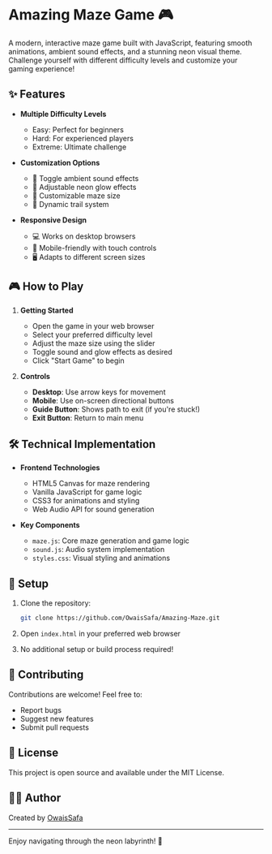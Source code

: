 # Amazing Maze Game 🎮

A modern, interactive maze game built with JavaScript, featuring smooth animations, ambient sound effects, and a stunning neon visual theme. Challenge yourself with different difficulty levels and customize your gaming experience!

## ✨ Features

- **Multiple Difficulty Levels**
  - Easy: Perfect for beginners
  - Hard: For experienced players
  - Extreme: Ultimate challenge

- **Customization Options**
  - 🎵 Toggle ambient sound effects
  - 💫 Adjustable neon glow effects
  - 🎯 Customizable maze size
  - 🎨 Dynamic trail system

- **Responsive Design**
  - 💻 Works on desktop browsers
  - 📱 Mobile-friendly with touch controls
  - 🖥️ Adapts to different screen sizes

## 🎮 How to Play

1. **Getting Started**
   - Open the game in your web browser
   - Select your preferred difficulty level
   - Adjust the maze size using the slider
   - Toggle sound and glow effects as desired
   - Click "Start Game" to begin

2. **Controls**
   - **Desktop**: Use arrow keys for movement
   - **Mobile**: Use on-screen directional buttons
   - **Guide Button**: Shows path to exit (if you're stuck!)
   - **Exit Button**: Return to main menu

## 🛠️ Technical Implementation

- **Frontend Technologies**
  - HTML5 Canvas for maze rendering
  - Vanilla JavaScript for game logic
  - CSS3 for animations and styling
  - Web Audio API for sound generation

- **Key Components**
  - `maze.js`: Core maze generation and game logic
  - `sound.js`: Audio system implementation
  - `styles.css`: Visual styling and animations

## 🚀 Setup

1. Clone the repository:
   ```bash
   git clone https://github.com/OwaisSafa/Amazing-Maze.git
   ```

2. Open `index.html` in your preferred web browser
3. No additional setup or build process required!

## 🤝 Contributing

Contributions are welcome! Feel free to:
- Report bugs
- Suggest new features
- Submit pull requests

## 📝 License

This project is open source and available under the MIT License.

## 👨‍💻 Author

Created by [OwaisSafa](https://github.com/OwaisSafa)

---

Enjoy navigating through the neon labyrinth! 🌟
